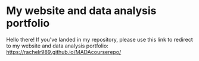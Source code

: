 # My website and data analysis portfolio

Hello there! 
If you've landed in my repository, please use this link to redirect to my website and data analysis portfolio: https://rachelr989.github.io/MADAcourserepo/
